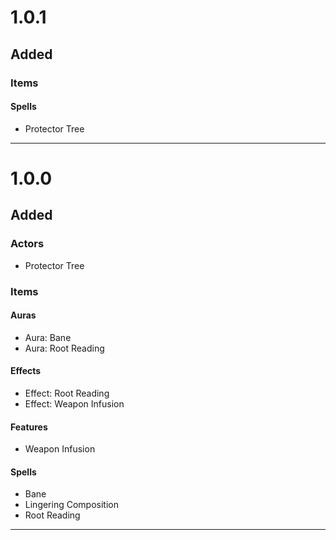 # 1.0.1
## Added
### Items
#### Spells
- Protector Tree
---

# 1.0.0
## Added
### Actors
- Protector Tree
### Items
#### Auras
- Aura: Bane
- Aura: Root Reading
#### Effects
- Effect: Root Reading
- Effect: Weapon Infusion
#### Features
- Weapon Infusion
#### Spells
- Bane
- Lingering Composition
- Root Reading
---